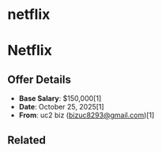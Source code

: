 # netflix

# Netflix

## Offer Details
- **Base Salary**: $150,000[1]
- **Date**: October 25, 2025[1]
- **From**: uc2 biz (bizuc8293@gmail.com)[1]


## Related

